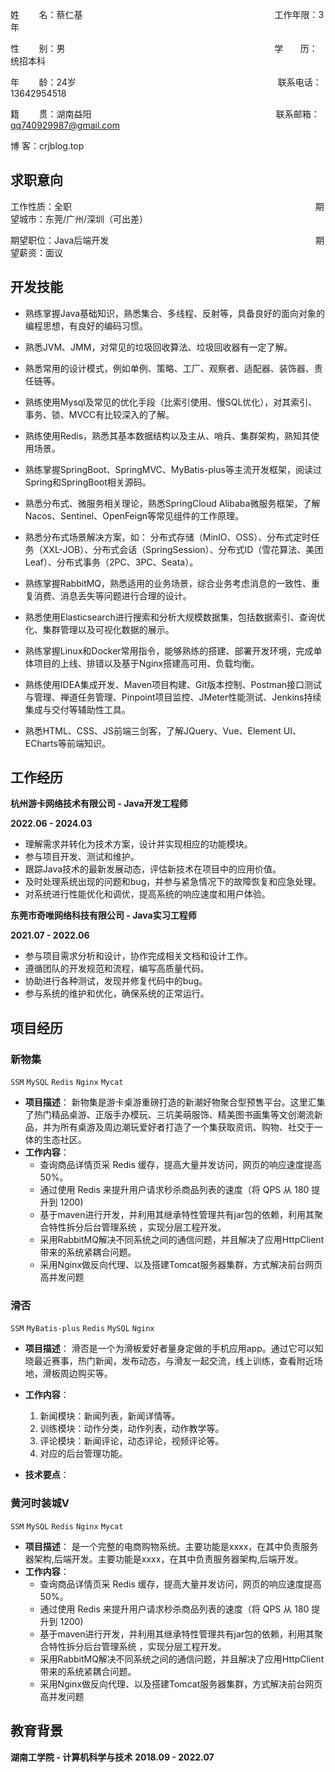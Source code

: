 

姓        名：蔡仁基                                                                              工作年限：3年

性        别：男                                                                                     学       历：统招本科

年        龄：24岁                                                                                  联系电话：13642954518

籍        贯：湖南益阳                                                                           联系邮箱：qq740929987@gmail.com

博        客：crjblog.top

## 求职意向

工作性质：全职                                                                                                   期望城市：东莞/广州/深圳（可出差）

期望职位：Java后端开发                                                                                    期望薪资：面议

## 开发技能

- 熟练掌握Java基础知识，熟悉集合、多线程、反射等，具备良好的面向对象的编程思想，有良好的编码习惯。
  
- 熟悉JVM、JMM，对常见的垃圾回收算法、垃圾回收器有一定了解。
  
- 熟悉常用的设计模式，例如单例、策略、工厂、观察者、适配器、装饰器、责任链等。
  
- 熟练使用Mysql及常见的优化手段（比索引使用、慢SQL优化），对其索引、事务、锁、MVCC有比较深入的了解。
  
- 熟练使用Redis，熟悉其基本数据结构以及主从、哨兵、集群架构，熟知其使用场景。

- 熟练掌握SpringBoot、SpringMVC、MyBatis-plus等主流开发框架，阅读过Spring和SpringBoot相关源码。
  
- 熟悉分布式、微服务相关理论，熟悉SpringCloud Alibaba微服务框架，了解Nacos、Sentinel、OpenFeign等常见组件的工作原理。
  
- 熟悉分布式场景解决方案，如：
  分布式存储（MinIO、OSS）、分布式定时任务（XXL-JOB）、分布式会话（SpringSession）、分布式ID（雪花算法、美团Leaf）、分布式事务（2PC、3PC、Seata）。
  
- 熟练掌握RabbitMQ，熟悉适用的业务场景，综合业务考虑消息的一致性、重复消费、消息丢失等问题进行合理的设计。
  
- 熟悉使用Elasticsearch进行搜索和分析大规模数据集，包括数据索引、查询优化、集群管理以及可视化数据的展示。

- 熟练掌握Linux和Docker常用指令，能够熟练的搭建、部署开发环境，完成单体项目的上线、排错以及基于Nginx搭建高可用、负载均衡。
  
- 熟练使用IDEA集成开发、Maven项目构建、Git版本控制、Postman接口测试与管理、禅道任务管理、Pinpoint项目监控、JMeter性能测试、Jenkins持续集成与交付等辅助性工具。

- 熟悉HTML、CSS、JS前端三剑客，了解JQuery、Vue、Element UI、ECharts等前端知识。

## 工作经历

**杭州游卡网络技术有限公司 - Java开发工程师**

**2022.06 - 2024.03**

- 理解需求并转化为技术方案，设计并实现相应的功能模块。
- 参与项目开发、测试和维护。
- 跟踪Java技术的最新发展动态，评估新技术在项目中的应用价值。
- 及时处理系统出现的问题和bug，并参与紧急情况下的故障恢复和应急处理。
- 对系统进行性能优化和调优，提高系统的响应速度和用户体验。


**东莞市奇唯网络科技有限公司  - Java实习工程师**

**2021.07 - 2022.06**

- 参与项目需求分析和设计，协作完成相关文档和设计工作。
- 遵循团队的开发规范和流程，编写高质量代码。
- 协助进行各种测试，发现并修复代码中的bug。
- 参与系统的维护和优化，确保系统的正常运行。


## 项目经历

### 新物集

`SSM` `MySQL` `Redis` `Nginx` `Mycat`

- **项目描述**：
    新物集是游卡桌游重磅打造的新潮好物聚合型预售平台。这里汇集了热门精品桌游、正版手办模玩、三坑美萌服饰、精美图书画集等文创潮流新品，并为所有桌游及周边潮玩爱好者打造了一个集获取资讯、购物、社交于一体的生态社区。
- **工作内容**：
  - 查询商品详情页采 Redis 缓存，提高大量并发访问，网页的响应速度提高50%。
  - 通过使用 Redis 来提升用户请求秒杀商品列表的速度（将 QPS 从 180 提升到 1200)
  - 基于maven进行开发，并利用其继承特性管理共有jar包的依赖，利用其聚合特性拆分后台管理系统 ，实现分层工程开发。
  - 采用RabbitMQ解决不同系统之间的通信问题，并且解决了应用HttpClient带来的系统紧耦合问题。
  - 采用Nginx做反向代理、以及搭建Tomcat服务器集群，方式解决前台网页高并发问题

### 滑否

`SSM` `MyBatis-plus` `Redis` `MySQL` `Nginx` 

- **项目描述**：
    滑否是一个为滑板爱好者量身定做的手机应用app。通过它可以知晓最近赛事，热门新闻，发布动态，与滑友一起交流，线上训练，查看附近场地，滑板周边购买等。

- **工作内容**：
  1. 新闻模块：新闻列表，新闻详情等。
  2. 训练模块：动作分类，动作列表，动作教学等。
  3. 评论模块：新闻评论，动态评论，视频评论等。
  4. 对应的后台管理功能。

- **技术要点**：
  


### 黄河时装城V

`SSM` `MySQL` `Redis` `Nginx` `Mycat`

- **项目描述**：
    是一个完整的电商购物系统。主要功能是xxxx，在其中负责服务器架构,后端开发。主要功能是xxxx，在其中负责服务器架构,后端开发。
- **工作内容**：
  - 查询商品详情页采 Redis 缓存，提高大量并发访问，网页的响应速度提高50%。
  - 通过使用 Redis 来提升用户请求秒杀商品列表的速度（将 QPS 从 180 提升到 1200)
  - 基于maven进行开发，并利用其继承特性管理共有jar包的依赖，利用其聚合特性拆分后台管理系统 ，实现分层工程开发。
  - 采用RabbitMQ解决不同系统之间的通信问题，并且解决了应用HttpClient带来的系统紧耦合问题。
  - 采用Nginx做反向代理、以及搭建Tomcat服务器集群，方式解决前台网页高并发问题


## 教育背景

**湖南工学院 - 计算机科学与技术**                                                                         **2018.09 - 2022.07**


